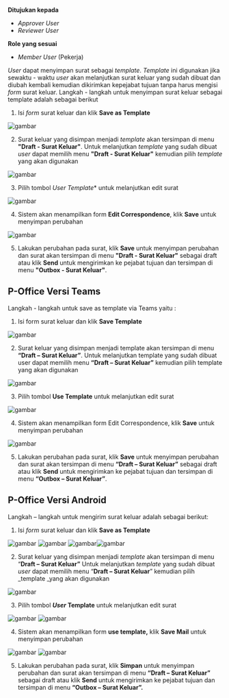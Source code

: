 **Ditujukan kepada**

- *Approver User*
- *Reviewer User*

**Role yang sesuai**

- *Member User* (Pekerja)

*User* dapat menyimpan surat sebagai *template*. *Template* ini digunakan jika sewaktu - waktu *user* akan melanjutkan surat keluar yang sudah dibuat dan diubah kembali kemudian dikirimkan kepejabat tujuan tanpa harus mengisi *form* surat keluar. Langkah - langkah untuk menyimpan surat keluar sebagai template adalah sebagai berikut

1. Isi *form* surat keluar dan klik **Save as Template**

![gambar](SuratKeluar/SK_Web/SK14.png)

2. Surat keluar yang disimpan menjadi *template* akan tersimpan di menu **"Draft - Surat Keluar"**. Untuk melanjutkan *template* yang sudah dibuat *user* dapat memilih menu **"Draft - Surat Keluar"** kemudian pilih *template* yang akan digunakan

![gambar](SuratKeluar/SK_Web/SK15.png)

3. Pilih tombol **User* Template** untuk melanjutkan edit surat

![gambar](SuratKeluar/SK_Web/SK16.png)

4. Sistem akan menampilkan form **Edit Correspondence**, klik **Save** untuk menyimpan perubahan

![gambar](SuratKeluar/SK_Web/SK17.png)

5. Lakukan perubahan pada surat, klik **Save** untuk menyimpan perubahan dan surat akan tersimpan di menu **"Draft - Surat Keluar"** sebagai draft atau klik **Send** untuk mengirimkan ke pejabat tujuan dan tersimpan di menu **"Outbox - Surat Keluar"**.

## **P-Office Versi Teams**


Langkah - langkah untuk save as template via Teams yaitu :

 1.	Isi form surat keluar dan klik **Save Template**
 
 ![gambar](SuratKeluar/SK_Teams/SK15.png)

 2.	Surat keluar yang disimpan menjadi template akan tersimpan di menu **“Draft – Surat Keluar”**. Untuk melanjutkan template yang sudah dibuat user dapat memilih menu **“Draft – Surat Keluar”** kemudian pilih template yang akan digunakan
 
 ![gambar](SuratKeluar/SK_Teams/SK16.png)

 3.	Pilih tombol **Use Template** untuk melanjutkan edit surat
 
 ![gambar](SuratKeluar/SK_Teams/SK17.png)

 4.	Sistem akan menampilkan form Edit Correspondence, klik **Save** untuk menyimpan perubahan
 
 ![gambar](SuratKeluar/SK_Teams/SK18.png)

 5.	Lakukan perubahan pada surat, klik **Save** untuk menyimpan perubahan dan surat akan tersimpan di menu **“Draft – Surat Keluar”** sebagai draft atau klik **Send** untuk mengirimkan ke pejabat tujuan dan tersimpan di menu **“Outbox – Surat Keluar”**.

 
## **P-Office Versi Android**

Langkah – langkah untuk mengirim surat keluar adalah sebagai berikut:


1. 	Isi _form_ surat keluar dan klik **Save as Template**

![gambar](SuratKeluar/SK_Android/TempSK/A01.png.jpg) ![gambar](SuratKeluar/SK_Android/TempSK/A02.jpg) ![gambar](SuratKeluar/SK_Android/TempSK/A04.jpg)![gambar](SuratKeluar/SK_Android/TempSK/A05.jpg) 

2. Surat keluar yang disimpan menjadi _template_ akan tersimpan di menu “**Draft – Surat Keluar”** Untuk melanjutkan _template_ yang sudah dibuat _user_ dapat memilih menu “**Draft – Surat Keluar**” kemudian pilih _template _yang akan digunakan
   
![gambar](SuratKeluar/SK_Android/TempSK/A06.jpg) 

3. Pilih tombol **_User_ Template** untuk melanjutkan edit surat
   
![gambar](SuratKeluar/SK_Android/TempSK/A07.jpg) ![gambar](SuratKeluar/SK_Android/TempSK/A08.jpg) 

4. Sistem akan menampilkan form **use template,** klik **Save Mail** untuk menyimpan perubahan

![gambar](SuratKeluar/SK_Android/TempSK/A09.jpg) ![gambar](SuratKeluar/SK_Android/TempSK/A10.jpg)

5. Lakukan perubahan pada surat, klik **Simpan** untuk menyimpan perubahan dan surat akan tersimpan di menu **“Draft – Surat Keluar”** sebagai draft atau klik **Send** untuk mengirimkan ke pejabat tujuan dan tersimpan di menu **“Outbox – Surat Keluar”.**



